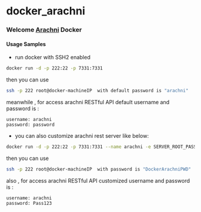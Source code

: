# docker_arachni

### Welcome [Arachni](https://github.com/Arachni/arachni) Docker


#### Usage Samples

- run docker with SSH2 enabled

```sh
docker run -d -p 222:22 -p 7331:7331
```
then you can use
```sh
ssh -p 222 root@docker-machineIP  with default password is "arachni"
```
meanwhile , for access arachni RESTful API default username and password is :
```text
username: arachni
password: password
```

- you can also customize arachni rest server like below:

```sh
docker run -d -p 222:22 -p 7331:7331 --name arachni -e SERVER_ROOT_PASSWORD="DockerArachniPWD" -e ARACHNI_PARAMS="--authentication-username arachni --authentication-password Pass123 --only-positives"  arachni:1.4

```
then you can use
```sh
ssh -p 222 root@docker-machineIP  with password is "DockerArachniPWD"
```
also , for access arachni RESTful API customized username and password is :
```text
username: arachni
password: Pass123
```
